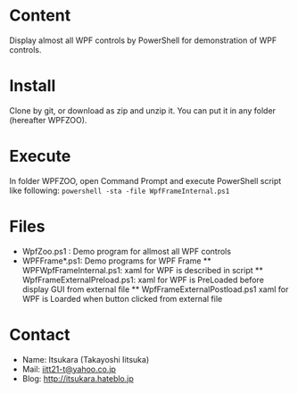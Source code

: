# Content
Display almost all WPF controls by PowerShell for demonstration of WPF controls.

# Install
Clone by git, or download as zip and unzip it. You can put it in any folder (hereafter WPFZOO).

# Execute
In folder WPFZOO, open Command Prompt and execute PowerShell script like following:
`powershell -sta -file WpfFrameInternal.ps1`

# Files
* WpfZoo.ps1 : Demo program for allmost all WPF controls
* WPFFrame*.ps1: Demo programs for WPF Frame
** WPFWpfFrameInternal.ps1: xaml for WPF is described in script
** WpfFrameExternalPreload.ps1: xaml for WPF is PreLoaded before display GUI from external file
** WpfFrameExternalPostload.ps1 xaml for WPF is Loarded when button clicked from external file

# Contact
* Name: Itsukara (Takayoshi Iitsuka)
* Mail: iitt21-t@yahoo.co.jp
* Blog: http://itsukara.hateblo.jp
